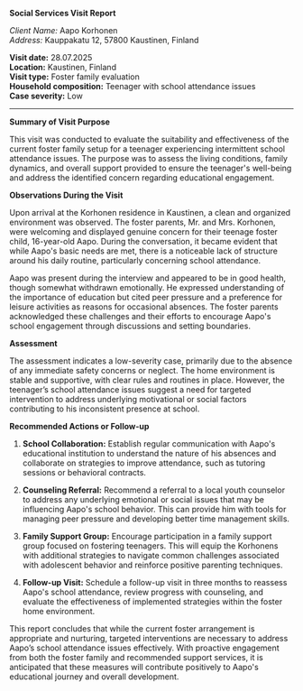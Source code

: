 **Social Services Visit Report**

*Client Name:* Aapo Korhonen  
*Address:* Kauppakatu 12, 57800 Kaustinen, Finland  

**Visit date:** 28.07.2025  
**Location:** Kaustinen, Finland  
**Visit type:** Foster family evaluation  
**Household composition:** Teenager with school attendance issues  
**Case severity:** Low

---

**Summary of Visit Purpose**

This visit was conducted to evaluate the suitability and effectiveness of the current foster family setup for a teenager experiencing intermittent school attendance issues. The purpose was to assess the living conditions, family dynamics, and overall support provided to ensure the teenager's well-being and address the identified concern regarding educational engagement.

**Observations During the Visit**

Upon arrival at the Korhonen residence in Kaustinen, a clean and organized environment was observed. The foster parents, Mr. and Mrs. Korhonen, were welcoming and displayed genuine concern for their teenage foster child, 16-year-old Aapo. During the conversation, it became evident that while Aapo's basic needs are met, there is a noticeable lack of structure around his daily routine, particularly concerning school attendance.

Aapo was present during the interview and appeared to be in good health, though somewhat withdrawn emotionally. He expressed understanding of the importance of education but cited peer pressure and a preference for leisure activities as reasons for occasional absences. The foster parents acknowledged these challenges and their efforts to encourage Aapo's school engagement through discussions and setting boundaries.

**Assessment**

The assessment indicates a low-severity case, primarily due to the absence of any immediate safety concerns or neglect. The home environment is stable and supportive, with clear rules and routines in place. However, the teenager’s school attendance issues suggest a need for targeted intervention to address underlying motivational or social factors contributing to his inconsistent presence at school.

**Recommended Actions or Follow-up**

1. **School Collaboration:** Establish regular communication with Aapo's educational institution to understand the nature of his absences and collaborate on strategies to improve attendance, such as tutoring sessions or behavioral contracts.
   
2. **Counseling Referral:** Recommend a referral to a local youth counselor to address any underlying emotional or social issues that may be influencing Aapo's school behavior. This can provide him with tools for managing peer pressure and developing better time management skills.

3. **Family Support Group:** Encourage participation in a family support group focused on fostering teenagers. This will equip the Korhonens with additional strategies to navigate common challenges associated with adolescent behavior and reinforce positive parenting techniques.

4. **Follow-up Visit:** Schedule a follow-up visit in three months to reassess Aapo's school attendance, review progress with counseling, and evaluate the effectiveness of implemented strategies within the foster home environment.

This report concludes that while the current foster arrangement is appropriate and nurturing, targeted interventions are necessary to address Aapo’s school attendance issues effectively. With proactive engagement from both the foster family and recommended support services, it is anticipated that these measures will contribute positively to Aapo's educational journey and overall development.